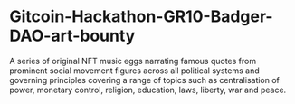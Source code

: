 # Gitcoin-Hackathon-GR10-Badger-DAO-art-bounty
A series of original NFT music eggs narrating famous quotes from prominent social movement figures across all political systems and governing principles covering a range of topics such as centralisation of power, monetary control, religion, education, laws, liberty, war and peace. 
